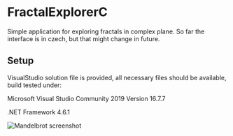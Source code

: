 # FractalExplorerC
Simple application for exploring fractals in complex plane. So far the interface is in czech, but that might change in future.

## Setup
VisualStudio solution file is provided, all necessary files should be available, build tested under: 

Microsoft Visual Studio Community 2019 Version 16.7.7

.NET Framework 4.6.1

![Mandelbrot screenshot](http://home.zcu.cz/~zitkat/fe_shot1.png)
